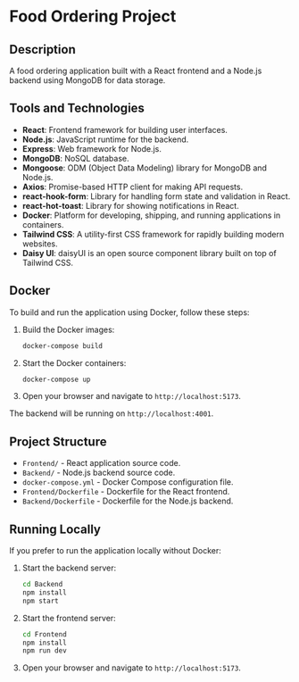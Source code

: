 # Food Ordering Project

## Description

A food ordering application built with a React frontend and a Node.js backend using MongoDB for data storage.

## Tools and Technologies

- **React**: Frontend framework for building user interfaces.
- **Node.js**: JavaScript runtime for the backend.
- **Express**: Web framework for Node.js.
- **MongoDB**: NoSQL database.
- **Mongoose**: ODM (Object Data Modeling) library for MongoDB and Node.js.
- **Axios**: Promise-based HTTP client for making API requests.
- **react-hook-form**: Library for handling form state and validation in React.
- **react-hot-toast**: Library for showing notifications in React.
- **Docker**: Platform for developing, shipping, and running applications in containers.
- **Tailwind CSS**: A utility-first CSS framework for rapidly building modern websites.
- **Daisy UI**:  daisyUI is an open source component library built on top of Tailwind CSS.

## Docker

To build and run the application using Docker, follow these steps:

1. Build the Docker images:

    ```bash
    docker-compose build
    ```

2. Start the Docker containers:

    ```bash
    docker-compose up
    ```

3. Open your browser and navigate to `http://localhost:5173`.

The backend will be running on `http://localhost:4001`.

## Project Structure

- `Frontend/` - React application source code.
- `Backend/` - Node.js backend source code.
- `docker-compose.yml` - Docker Compose configuration file.
- `Frontend/Dockerfile` - Dockerfile for the React frontend.
- `Backend/Dockerfile` - Dockerfile for the Node.js backend.


## Running Locally

If you prefer to run the application locally without Docker:

1. Start the backend server:

    ```bash
    cd Backend
    npm install
    npm start
    ```

2. Start the frontend server:

    ```bash
    cd Frontend
    npm install
    npm run dev
    ```

3. Open your browser and navigate to `http://localhost:5173`.


